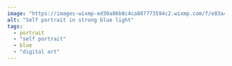 ```yaml
---
image: "https://images-wixmp-ed30a86b8c4ca887773594c2.wixmp.com/f/e83a41f0-1127-4c89-9388-cca19c024bde/ddjb4ax-84980c64-d3fc-4a0e-b365-acc7b0bb0d3f.jpg?token=eyJ0eXAiOiJKV1QiLCJhbGciOiJIUzI1NiJ9.eyJzdWIiOiJ1cm46YXBwOjdlMGQxODg5ODIyNjQzNzNhNWYwZDQxNWVhMGQyNmUwIiwiaXNzIjoidXJuOmFwcDo3ZTBkMTg4OTgyMjY0MzczYTVmMGQ0MTVlYTBkMjZlMCIsIm9iaiI6W1t7InBhdGgiOiJcL2ZcL2U4M2E0MWYwLTExMjctNGM4OS05Mzg4LWNjYTE5YzAyNGJkZVwvZGRqYjRheC04NDk4MGM2NC1kM2ZjLTRhMGUtYjM2NS1hY2M3YjBiYjBkM2YuanBnIn1dXSwiYXVkIjpbInVybjpzZXJ2aWNlOmZpbGUuZG93bmxvYWQiXX0.rOPx2VGUN9MJ3bhCXZX8pl7ZyxLKZxPNK10BkOucKjY"
alt: "Self portrait in strong blue light"
tags: 
  - portrait
  - "self portrait"
  - blue
  - "digital art"
---
```


